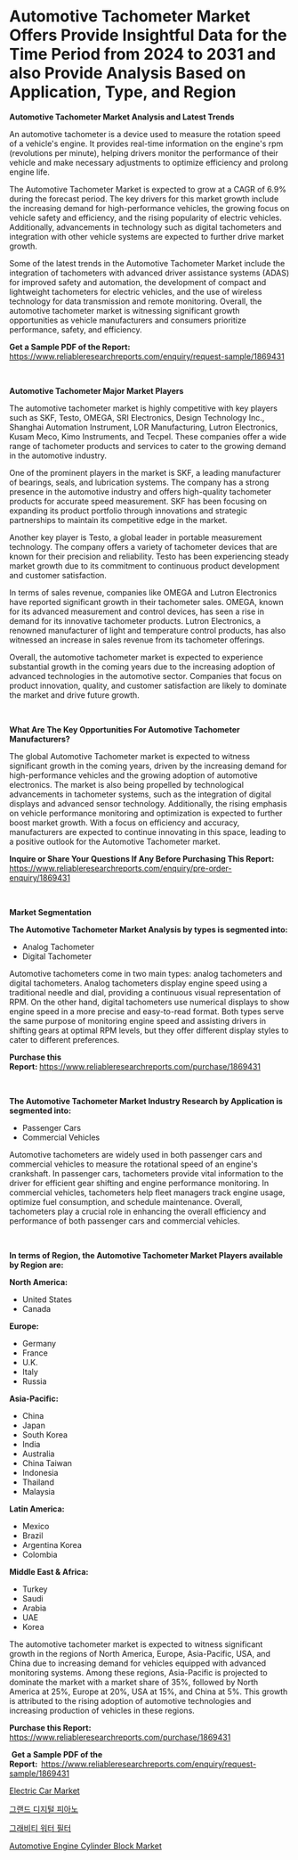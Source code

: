 <p><h1>Automotive Tachometer Market Offers Provide Insightful Data for the Time Period from 2024 to 2031 and also Provide Analysis Based on Application, Type, and Region</h1></p><p><strong>Automotive Tachometer Market Analysis and Latest Trends</strong></p>
<p><p>An automotive tachometer is a device used to measure the rotation speed of a vehicle's engine. It provides real-time information on the engine's rpm (revolutions per minute), helping drivers monitor the performance of their vehicle and make necessary adjustments to optimize efficiency and prolong engine life.</p><p>The Automotive Tachometer Market is expected to grow at a CAGR of 6.9% during the forecast period. The key drivers for this market growth include the increasing demand for high-performance vehicles, the growing focus on vehicle safety and efficiency, and the rising popularity of electric vehicles. Additionally, advancements in technology such as digital tachometers and integration with other vehicle systems are expected to further drive market growth.</p><p>Some of the latest trends in the Automotive Tachometer Market include the integration of tachometers with advanced driver assistance systems (ADAS) for improved safety and automation, the development of compact and lightweight tachometers for electric vehicles, and the use of wireless technology for data transmission and remote monitoring. Overall, the automotive tachometer market is witnessing significant growth opportunities as vehicle manufacturers and consumers prioritize performance, safety, and efficiency.</p></p>
<p><strong>Get a Sample PDF of the Report:&nbsp;</strong> <a href="https://www.reliableresearchreports.com/enquiry/request-sample/1869431">https://www.reliableresearchreports.com/enquiry/request-sample/1869431</a></p>
<p>&nbsp;</p>
<p><strong>Automotive Tachometer Major Market Players</strong></p>
<p><p>The automotive tachometer market is highly competitive with key players such as SKF, Testo, OMEGA, SRI Electronics, Design Technology Inc., Shanghai Automation Instrument, LOR Manufacturing, Lutron Electronics, Kusam Meco, Kimo Instruments, and Tecpel. These companies offer a wide range of tachometer products and services to cater to the growing demand in the automotive industry.</p><p>One of the prominent players in the market is SKF, a leading manufacturer of bearings, seals, and lubrication systems. The company has a strong presence in the automotive industry and offers high-quality tachometer products for accurate speed measurement. SKF has been focusing on expanding its product portfolio through innovations and strategic partnerships to maintain its competitive edge in the market.</p><p>Another key player is Testo, a global leader in portable measurement technology. The company offers a variety of tachometer devices that are known for their precision and reliability. Testo has been experiencing steady market growth due to its commitment to continuous product development and customer satisfaction.</p><p>In terms of sales revenue, companies like OMEGA and Lutron Electronics have reported significant growth in their tachometer sales. OMEGA, known for its advanced measurement and control devices, has seen a rise in demand for its innovative tachometer products. Lutron Electronics, a renowned manufacturer of light and temperature control products, has also witnessed an increase in sales revenue from its tachometer offerings.</p><p>Overall, the automotive tachometer market is expected to experience substantial growth in the coming years due to the increasing adoption of advanced technologies in the automotive sector. Companies that focus on product innovation, quality, and customer satisfaction are likely to dominate the market and drive future growth.</p></p>
<p>&nbsp;</p>
<p><strong>What Are The Key Opportunities For Automotive Tachometer Manufacturers?</strong></p>
<p><p>The global Automotive Tachometer market is expected to witness significant growth in the coming years, driven by the increasing demand for high-performance vehicles and the growing adoption of automotive electronics. The market is also being propelled by technological advancements in tachometer systems, such as the integration of digital displays and advanced sensor technology. Additionally, the rising emphasis on vehicle performance monitoring and optimization is expected to further boost market growth. With a focus on efficiency and accuracy, manufacturers are expected to continue innovating in this space, leading to a positive outlook for the Automotive Tachometer market.</p></p>
<p><strong>Inquire or Share Your Questions If Any Before Purchasing This Report:</strong> <a href="https://www.reliableresearchreports.com/enquiry/pre-order-enquiry/1869431">https://www.reliableresearchreports.com/enquiry/pre-order-enquiry/1869431</a></p>
<p>&nbsp;</p>
<p><strong>Market Segmentation</strong></p>
<p><strong>The Automotive Tachometer Market Analysis by types is segmented into:</strong></p>
<p><ul><li>Analog Tachometer</li><li>Digital Tachometer</li></ul></p>
<p><p>Automotive tachometers come in two main types: analog tachometers and digital tachometers. Analog tachometers display engine speed using a traditional needle and dial, providing a continuous visual representation of RPM. On the other hand, digital tachometers use numerical displays to show engine speed in a more precise and easy-to-read format. Both types serve the same purpose of monitoring engine speed and assisting drivers in shifting gears at optimal RPM levels, but they offer different display styles to cater to different preferences.</p></p>
<p><strong>Purchase this Report:&nbsp;</strong><a href="https://www.reliableresearchreports.com/purchase/1869431">https://www.reliableresearchreports.com/purchase/1869431</a></p>
<p>&nbsp;</p>
<p><strong>The Automotive Tachometer Market Industry Research by Application is segmented into:</strong></p>
<p><ul><li>Passenger Cars</li><li>Commercial Vehicles</li></ul></p>
<p><p>Automotive tachometers are widely used in both passenger cars and commercial vehicles to measure the rotational speed of an engine's crankshaft. In passenger cars, tachometers provide vital information to the driver for efficient gear shifting and engine performance monitoring. In commercial vehicles, tachometers help fleet managers track engine usage, optimize fuel consumption, and schedule maintenance. Overall, tachometers play a crucial role in enhancing the overall efficiency and performance of both passenger cars and commercial vehicles.</p></p>
<p>&nbsp;</p>
<p><strong>In terms of Region, the Automotive Tachometer Market Players available by Region are:</strong></p>
<p>
    <p> <strong> North America: </strong>
        <ul>
            <li>United States</li>
            <li>Canada</li>
        </ul>
        </p> 
    <p> <strong> Europe: </strong>
        <ul>
            <li>Germany</li>
            <li>France</li>
            <li>U.K.</li>
            <li>Italy</li>
            <li>Russia</li>
        </ul>
        </p> 
    <p> <strong> Asia-Pacific: </strong>
        <ul>
            <li>China</li>
            <li>Japan</li>
            <li>South Korea</li>
            <li>India</li>
            <li>Australia</li>
            <li>China Taiwan</li>
            <li>Indonesia</li>
            <li>Thailand</li>
            <li>Malaysia</li>
        </ul>
        </p> 
    <p> <strong> Latin America: </strong>
        <ul>
            <li>Mexico</li>
            <li>Brazil</li>
            <li>Argentina Korea</li>
            <li>Colombia</li>
        </ul>
        </p> 
    <p> <strong> Middle East & Africa: </strong>
        <ul>
            <li>Turkey</li>
            <li>Saudi</li>
            <li>Arabia</li>
            <li>UAE</li>
            <li>Korea</li>
        </ul>
    </p>
    </p>
<p><p>The automotive tachometer market is expected to witness significant growth in the regions of North America, Europe, Asia-Pacific, USA, and China due to increasing demand for vehicles equipped with advanced monitoring systems. Among these regions, Asia-Pacific is projected to dominate the market with a market share of 35%, followed by North America at 25%, Europe at 20%, USA at 15%, and China at 5%. This growth is attributed to the rising adoption of automotive technologies and increasing production of vehicles in these regions.</p></p>
<p><strong>Purchase this Report: </strong><a href="https://www.reliableresearchreports.com/purchase/1869431">https://www.reliableresearchreports.com/purchase/1869431</a></p>
<p>&nbsp;<strong>Get a Sample PDF of the Report:&nbsp;&nbsp;</strong><a href="https://www.reliableresearchreports.com/enquiry/request-sample/1869431">https://www.reliableresearchreports.com/enquiry/request-sample/1869431</a></p>
<p><strong></strong></p>
<p><p><a href="https://github.com/pjcfca/Market-Research-Report-List-1/blob/main/electric-car-market.md">Electric Car Market</a></p><p><a href="https://medium.com/@codykrris446578/2024%EB%85%84%EB%B6%80%ED%84%B0-2031%EB%85%84%EA%B9%8C%EC%A7%80-%EC%98%88%EC%B8%A1%EB%90%9C-%EA%B7%B8%EB%9E%9C%EB%93%9C-%EB%94%94%EC%A7%80%ED%84%B8-%ED%94%BC%EC%95%84%EB%85%B8-%EC%8B%9C%EC%9E%A5-%EB%8F%99%ED%96%A5-%EB%B0%8F-%EC%8B%9C%EC%9E%A5-%EB%B6%84%EC%84%9D-4b52f9ce8d07">그랜드 디지털 피아노</a></p><p><a href="https://medium.com/@codykrris446578/%EC%A4%91%EB%A0%A5-%EC%97%AC%EA%B3%BC%EA%B8%B0-%EC%8B%9C%EC%9E%A5-%EC%A7%80%ED%91%9C-%ED%95%B4%EB%8F%85-%EC%8B%9C%EC%9E%A5-%EC%A0%90%EC%9C%A0%EC%9C%A8-%ED%8A%B8%EB%A0%8C%EB%93%9C-%EB%B0%8F-%EC%84%B1%EC%9E%A5-%ED%8C%A8%ED%84%B4-6ace8bbde881">그래비티 워터 필터</a></p><p><a href="https://github.com/johnbach50/Market-Research-Report-List-2/blob/main/automotive-engine-cylinder-block-market.md">Automotive Engine Cylinder Block Market</a></p></p>